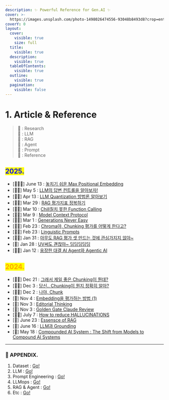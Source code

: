 ```yaml
---
description: ✨ Powerful Reference for Gen.AI ✨
cover: >-
  https://images.unsplash.com/photo-1498026474556-93048b8493d8?crop=entropy&cs=srgb&fm=jpg&ixid=M3wxOTcwMjR8MHwxfHNlYXJjaHwxMHx8YmxhY2slMjBwdXJwbGV8ZW58MHx8fHwxNzMwMTk3NTkxfDA&ixlib=rb-4.0.3&q=85
coverY: 0
layout:
  cover:
    visible: true
    size: full
  title:
    visible: true
  description:
    visible: true
  tableOfContents:
    visible: true
  outline:
    visible: true
  pagination:
    visible: false
---
```


# 1. Article & Reference

> 🔬 : Research\
> 🤖 : LLM\
> 🦜 : RAG\
> 🥑 : Agent\
> 📜 : Prompt\
> 📑 : Reference

## <mark style="color:blue;">2025.</mark>

* \[🤖🦜📑] June 13 : [놓치기 쉬운 Max Positional Embedding](../max-positional-embedding.md)
* \[🤖📑] May 5 : [LLM의 답변 컨트롤을 알아보자!](../llm.md)
* \[🤖📑] Apr 13 : [LLM Quantization 방법론 알아보기](../llm-quantization.md)
* \[🦜🔬] Mar 29 : [RAG 평가지표 정복하기](../rag-1.md)
* \[🦜🔬] Mar 10 : [Chill칠치 못한 Function Calling](../chill-function-calling.md)
* \[🥑📑] Mar 9 : [Model Context Protocol](../model-context-protocol.md)
* \[🦜🔬] Mar 1 : [Generations Never Easy](../generations-never-easy.md)
* \[🦜📑] Feb 23 : [Chroma야, Chunking 평가를 어떻게 한다고?](../chroma-chunking.md)
* \[🦜🔬] Feb 23 : [Linguistic Prompts](../linguistic-prompts.md)
* \[🦜🔬] Jan 31 : [아무도 RAG 평가 셋 만드는 것에 관심가지지 않아\~](../rag.md)
* \[📑] Jan 28 : [UV써도 괜찮아\~ 딩딩딩딩딩](../uv.md)
* \[🥑📑] Jan 12 : [웅장한 대결 AI Agent와 Agentic AI](../ai-agent-agentic-ai.md)

## <mark style="color:orange;">2024.</mark>

* \[🦜🔬] Dec 21 : [그래서 제일 좋은 Chunking이 뭔데?](../chunking.md)
* \[🦜🔬] Dec 3 : [당신.. Chunking이 뭔지 정확히 알아?](../..-chunking-...md)
* \[🦜🔬] Dec 2 : [나야, Chunk](../chunk.md)
* \[🤖]   Nov 4 : [Embedding을 평가하는 방법 (1)](../embedding.md)
* \[📑]   Nov 3 : [Editorial Thinking](../editorial-thinking.md)
* \[📜]   Nov 3 : [Golden Gate Claude Review](../golden-gate-claude-review.md)
* \[🦜🔬]   July 7 : [How to reduce HALLUCINATIONS](../how-to-reduce-hallucinations.md)
* \[🦜]   June 23 : [Essensce of RAG](../essence-of-rag.md)
* \[🦜]   June 16 : [LLM과 Grounding](../llm-grounding.md)
* \[🔬]   May 18 :  [Compounded AI System : The Shift from Models to Compound AI Systems](../compounded-ai-system-the-shift-from-models-to-compound-ai-systems.md)

***

### 🍓 APPENDIX.

1. Dataset : [Go!](dataset.md)
2. LLM : [Go!](llm.md)
3. Prompt Engineering : [Go!](prompt-engineering.md)
4. LLMops : [Go!](llmops.md)
5. RAG & Agent : [Go!](rag-and-agent.md)
6. Etc : [Go!](etc.md)



